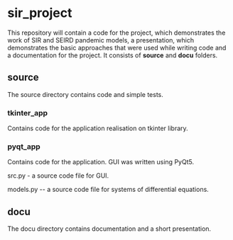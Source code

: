 # sir_project
   This repository will contain a code for the project, which demonstrates the work of SIR and SEIRD pandemic models, a presentation, which demonstrates the basic approaches that were used while writing code and a documentation for the project. It consists of **source** and **docu** folders.

## source
   The source directory contains code and simple tests.
### tkinter_app
   Contains code for the application realisation on tkinter library.
### pyqt_app
   Contains code for the application. GUI was written using PyQt5.
   
   src.py - a source code file for GUI.
   
   models.py -- a source code file for systems of differential equations.

## docu
   The docu directory contains documentation and a short presentation.
